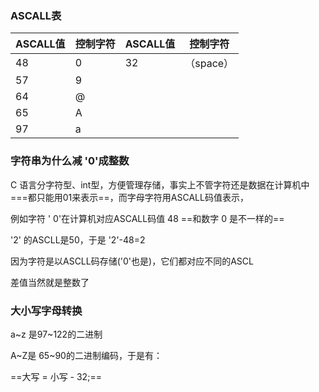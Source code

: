 ### ASCALL表

| ASCALL值 | 控制字符 | ASCALL值 | 控制字符  |
| -------- | -------- | -------- | --------- |
| 48       | 0        | 32       | （space） |
| 57       | 9        |          |           |
| 64       | @        |          |           |
| 65       | A        |          |           |
| 97       | a        |          |           |

### 字符串为什么减  '0'成整数

C 语言分字符型、int型，方便管理存储，事实上不管字符还是数据在计算机中===都只能用01来表示==，而字母字符用ASCALL码值表示，

例如字符 ' 0'在计算机对应ASCALL码值 48  ==和数字 0 是不一样的==          

'2' 的ASCLL是50，于是 '2'-48=2

因为字符是以ASCLL码存储('0'也是)，它们都对应不同的ASCL

差值当然就是整数了

### 大小写字母转换

a~z 是97~122的二进制

A~Z是 65~90的二进制编码，于是有：

==大写 = 小写 - 32;==
